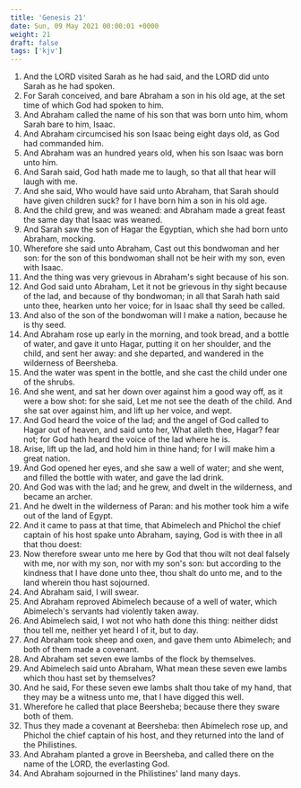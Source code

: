 ```yaml
---
title: 'Genesis 21'
date: Sun, 09 May 2021 00:00:01 +0000
weight: 21
draft: false
tags: ['kjv'] 
---
```


1. And the LORD visited Sarah as he had said, and the LORD did unto Sarah as he had spoken.
2. For Sarah conceived, and bare Abraham a son in his old age, at the set time of which God had spoken to him.
3. And Abraham called the name of his son that was born unto him, whom Sarah bare to him, Isaac.
4. And Abraham circumcised his son Isaac being eight days old, as God had commanded him.
5. And Abraham was an hundred years old, when his son Isaac was born unto him.
6. And Sarah said, God hath made me to laugh, so that all that hear will laugh with me.
7. And she said, Who would have said unto Abraham, that Sarah should have given children suck? for I have born him a son in his old age.
8. And the child grew, and was weaned: and Abraham made a great feast the same day that Isaac was weaned.
9. And Sarah saw the son of Hagar the Egyptian, which she had born unto Abraham, mocking.
10. Wherefore she said unto Abraham, Cast out this bondwoman and her son: for the son of this bondwoman shall not be heir with my son, even with Isaac.
11. And the thing was very grievous in Abraham's sight because of his son.
12. And God said unto Abraham, Let it not be grievous in thy sight because of the lad, and because of thy bondwoman; in all that Sarah hath said unto thee, hearken unto her voice; for in Isaac shall thy seed be called.
13. And also of the son of the bondwoman will I make a nation, because he is thy seed.
14. And Abraham rose up early in the morning, and took bread, and a bottle of water, and gave it unto Hagar, putting it on her shoulder, and the child, and sent her away: and she departed, and wandered in the wilderness of Beersheba.
15. And the water was spent in the bottle, and she cast the child under one of the shrubs.
16. And she went, and sat her down over against him a good way off, as it were a bow shot: for she said, Let me not see the death of the child. And she sat over against him, and lift up her voice, and wept.
17. And God heard the voice of the lad; and the angel of God called to Hagar out of heaven, and said unto her, What aileth thee, Hagar? fear not; for God hath heard the voice of the lad where he is.
18. Arise, lift up the lad, and hold him in thine hand; for I will make him a great nation.
19. And God opened her eyes, and she saw a well of water; and she went, and filled the bottle with water, and gave the lad drink.
20. And God was with the lad; and he grew, and dwelt in the wilderness, and became an archer.
21. And he dwelt in the wilderness of Paran: and his mother took him a wife out of the land of Egypt.
22. And it came to pass at that time, that Abimelech and Phichol the chief captain of his host spake unto Abraham, saying, God is with thee in all that thou doest:
23. Now therefore swear unto me here by God that thou wilt not deal falsely with me, nor with my son, nor with my son's son: but according to the kindness that I have done unto thee, thou shalt do unto me, and to the land wherein thou hast sojourned.
24. And Abraham said, I will swear.
25. And Abraham reproved Abimelech because of a well of water, which Abimelech's servants had violently taken away.
26. And Abimelech said, I wot not who hath done this thing: neither didst thou tell me, neither yet heard I of it, but to day.
27. And Abraham took sheep and oxen, and gave them unto Abimelech; and both of them made a covenant.
28. And Abraham set seven ewe lambs of the flock by themselves.
29. And Abimelech said unto Abraham, What mean these seven ewe lambs which thou hast set by themselves?
30. And he said, For these seven ewe lambs shalt thou take of my hand, that they may be a witness unto me, that I have digged this well.
31. Wherefore he called that place Beersheba; because there they sware both of them.
32. Thus they made a covenant at Beersheba: then Abimelech rose up, and Phichol the chief captain of his host, and they returned into the land of the Philistines.
33. And Abraham planted a grove in Beersheba, and called there on the name of the LORD, the everlasting God.
34. And Abraham sojourned in the Philistines' land many days.
